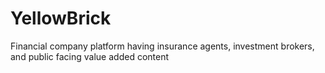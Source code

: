 # YellowBrick
Financial company platform having insurance agents, investment brokers, and public facing value added content
